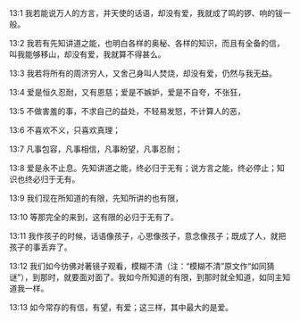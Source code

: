 <a id="1"></a>13:1  我若能说万人的方言，并天使的话语，却没有爱，我就成了鸣的锣、响的钹一般。  

<a id="2"></a>13:2  我若有先知讲道之能，也明白各样的奥秘、各样的知识，而且有全备的信，叫我能够移山，却没有爱，我就算不得甚么。  

<a id="3"></a>13:3  我若将所有的周济穷人，又舍己身叫人焚烧，却没有爱，仍然与我无益。  

<a id="4"></a>13:4  爱是恒久忍耐，又有恩慈；爱是不嫉妒，爱是不自夸，不张狂，  

<a id="5"></a>13:5  不做害羞的事，不求自己的益处，不轻易发怒，不计算人的恶，  

<a id="6"></a>13:6  不喜欢不义，只喜欢真理；  

<a id="7"></a>13:7  凡事包容，凡事相信，凡事盼望，凡事忍耐；  

<a id="8"></a>13:8  爱是永不止息。先知讲道之能，终必归于无有；说方言之能，终必停止；知识也终必归于无有。  

<a id="9"></a>13:9  我们现在所知道的有限，先知所讲的也有限，  

<a id="10"></a>13:10  等那完全的来到，这有限的必归于无有了。  

<a id="11"></a>13:11  我作孩子的时候，话语像孩子，心思像孩子，意念像孩子；既成了人，就把孩子的事丢弃了。  

<a id="12"></a>13:12  我们如今彷佛对著镜子观看，模糊不清（注：“模糊不清”原文作“如同猜谜”），到那时，就要面对面了。我如今所知道的有限，到那时就全知道，如同主知道我一样。  

<a id="13"></a>13:13  如今常存的有信，有望，有爱；这三样，其中最大的是爱。  
